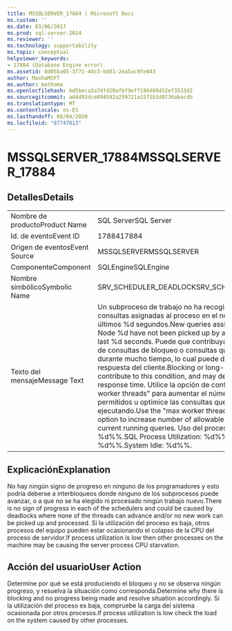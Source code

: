 ```yaml
---
title: MSSQLSERVER_17884 | Microsoft Docs
ms.custom: ''
ms.date: 03/06/2017
ms.prod: sql-server-2014
ms.reviewer: ''
ms.technology: supportability
ms.topic: conceptual
helpviewer_keywords:
- 17884 (Database Engine error)
ms.assetid: 8d05ba05-3f71-4dc3-bd81-2ea5ac9fe843
author: MashaMSFT
ms.author: mathoma
ms.openlocfilehash: bd5beca2a7dfd20afbf9eff196d89452ef3533d2
ms.sourcegitcommit: ad4d92dce894592a259721a1571b1d8736abacdb
ms.translationtype: MT
ms.contentlocale: es-ES
ms.lasthandoff: 08/04/2020
ms.locfileid: "87747013"
---
```

# <a name="mssqlserver_17884"></a><span data-ttu-id="87e90-102">MSSQLSERVER_17884</span><span class="sxs-lookup"><span data-stu-id="87e90-102">MSSQLSERVER_17884</span></span>
    
## <a name="details"></a><span data-ttu-id="87e90-103">Detalles</span><span class="sxs-lookup"><span data-stu-id="87e90-103">Details</span></span>  
  
|||  
|-|-|  
|<span data-ttu-id="87e90-104">Nombre de producto</span><span class="sxs-lookup"><span data-stu-id="87e90-104">Product Name</span></span>|<span data-ttu-id="87e90-105">SQL Server</span><span class="sxs-lookup"><span data-stu-id="87e90-105">SQL Server</span></span>|  
|<span data-ttu-id="87e90-106">Id. de evento</span><span class="sxs-lookup"><span data-stu-id="87e90-106">Event ID</span></span>|<span data-ttu-id="87e90-107">17884</span><span class="sxs-lookup"><span data-stu-id="87e90-107">17884</span></span>|  
|<span data-ttu-id="87e90-108">Origen de eventos</span><span class="sxs-lookup"><span data-stu-id="87e90-108">Event Source</span></span>|<span data-ttu-id="87e90-109">MSSQLSERVER</span><span class="sxs-lookup"><span data-stu-id="87e90-109">MSSQLSERVER</span></span>|  
|<span data-ttu-id="87e90-110">Componente</span><span class="sxs-lookup"><span data-stu-id="87e90-110">Component</span></span>|<span data-ttu-id="87e90-111">SQLEngine</span><span class="sxs-lookup"><span data-stu-id="87e90-111">SQLEngine</span></span>|  
|<span data-ttu-id="87e90-112">Nombre simbólico</span><span class="sxs-lookup"><span data-stu-id="87e90-112">Symbolic Name</span></span>|<span data-ttu-id="87e90-113">SRV_SCHEDULER_DEADLOCK</span><span class="sxs-lookup"><span data-stu-id="87e90-113">SRV_SCHEDULER_DEADLOCK</span></span>|  
|<span data-ttu-id="87e90-114">Texto del mensaje</span><span class="sxs-lookup"><span data-stu-id="87e90-114">Message Text</span></span>|<span data-ttu-id="87e90-115">Un subproceso de trabajo no ha recogido las nuevas consultas asignadas al proceso en el nodo %d durante los últimos %d segundos.</span><span class="sxs-lookup"><span data-stu-id="87e90-115">New queries assigned to process on Node %d have not been picked  up by a worker thread in the last %d seconds.</span></span> <span data-ttu-id="87e90-116">Puede que contribuya a ello la existencia de consultas de bloqueo o consultas que se ejecutan durante mucho tiempo, lo cual puede degradar el tiempo de respuesta del cliente.</span><span class="sxs-lookup"><span data-stu-id="87e90-116">Blocking or long-running queries can contribute to this condition, and may degrade client response time.</span></span> <span data-ttu-id="87e90-117">Utilice la opción de configuración "max worker threads" para aumentar el número de subprocesos permitidos u optimice las consultas que se estén ejecutando.</span><span class="sxs-lookup"><span data-stu-id="87e90-117">Use the "max worker threads" configuration option to increase number  of allowable threads, or optimize current running queries.</span></span>  <span data-ttu-id="87e90-118">Uso del proceso de SQL: %d%%.</span><span class="sxs-lookup"><span data-stu-id="87e90-118">SQL Process Utilization: %d%%.</span></span> <span data-ttu-id="87e90-119">Sistema inactivo: %d%%.</span><span class="sxs-lookup"><span data-stu-id="87e90-119">System Idle: %d%%.</span></span>|  
  
## <a name="explanation"></a><span data-ttu-id="87e90-120">Explicación</span><span class="sxs-lookup"><span data-stu-id="87e90-120">Explanation</span></span>  
 <span data-ttu-id="87e90-121">No hay ningún signo de progreso en ninguno de los programadores y esto podría deberse a interbloqueos donde ninguno de los subprocesos puede avanzar, o a que no se ha elegido ni procesado ningún trabajo nuevo.</span><span class="sxs-lookup"><span data-stu-id="87e90-121">There is no sign of progress in each of the schedulers and could be caused by deadlocks where none of the threads can advance and/or no new work can be picked up and processed.</span></span> <span data-ttu-id="87e90-122">Si la utilización del proceso es baja, otros procesos del equipo pueden estar ocasionando el colapso de la CPU del proceso de servidor.</span><span class="sxs-lookup"><span data-stu-id="87e90-122">If process utilization is low then other processes on the machine may be causing the server process CPU starvation.</span></span>  
  
## <a name="user-action"></a><span data-ttu-id="87e90-123">Acción del usuario</span><span class="sxs-lookup"><span data-stu-id="87e90-123">User Action</span></span>  
 <span data-ttu-id="87e90-124">Determine por qué se está produciendo el bloqueo y no se observa ningún progreso, y resuelva la situación como corresponda.</span><span class="sxs-lookup"><span data-stu-id="87e90-124">Determine why there is blocking and no progress being made and resolve situation accordingly.</span></span> <span data-ttu-id="87e90-125">Si la utilización del proceso es baja, compruebe la carga del sistema ocasionada por otros procesos.</span><span class="sxs-lookup"><span data-stu-id="87e90-125">If process utilization is low check the load on the system caused by other processes.</span></span>  
  
  
